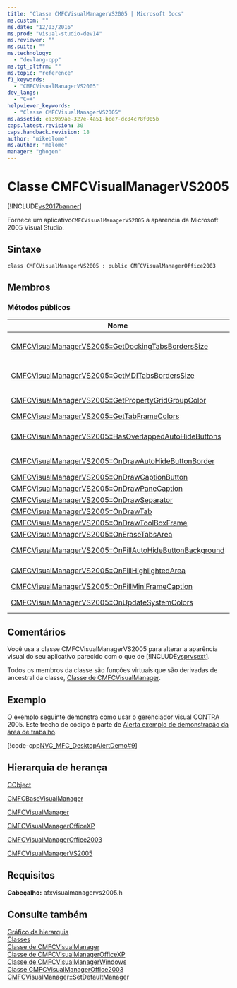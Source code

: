```yaml
---
title: "Classe CMFCVisualManagerVS2005 | Microsoft Docs"
ms.custom: ""
ms.date: "12/03/2016"
ms.prod: "visual-studio-dev14"
ms.reviewer: ""
ms.suite: ""
ms.technology: 
  - "devlang-cpp"
ms.tgt_pltfrm: ""
ms.topic: "reference"
f1_keywords: 
  - "CMFCVisualManagerVS2005"
dev_langs: 
  - "C++"
helpviewer_keywords: 
  - "Classe CMFCVisualManagerVS2005"
ms.assetid: ea39b9ae-327e-4a51-bce7-dc84c78f005b
caps.latest.revision: 30
caps.handback.revision: 18
author: "mikeblome"
ms.author: "mblome"
manager: "ghogen"
---
```

# Classe CMFCVisualManagerVS2005
[!INCLUDE[vs2017banner](../../assembler/inline/includes/vs2017banner.md)]

Fornece um aplicativo`CMFCVisualManagerVS2005` a aparência da Microsoft 2005 Visual Studio.  
  
## Sintaxe  
  
```  
class CMFCVisualManagerVS2005 : public CMFCVisualManagerOffice2003  
```  
  
## Membros  
  
### Métodos públicos  
  
|Nome|Descrição|  
|----------|---------------|  
|[CMFCVisualManagerVS2005::GetDockingTabsBordersSize](../Topic/CMFCVisualManagerVS2005::GetDockingTabsBordersSize.md)|A estrutura chama esse método quando desenha um painel que está conectado e listado.  Overrides \( [CMFCVisualManager::GetDockingTabsBordersSize](../Topic/CMFCVisualManager::GetDockingTabsBordersSize.md).\)|  
|[CMFCVisualManagerVS2005::GetMDITabsBordersSize](../Topic/CMFCVisualManagerVS2005::GetMDITabsBordersSize.md)|A estrutura chama esse método para determinar o tamanho da borda de uma janela de MDITabs antes de desenhar a janela.  Overrides \( [CMFCVisualManager::GetMDITabsBordersSize](../Topic/CMFCVisualManager::GetMDITabsBordersSize.md).\)|  
|[CMFCVisualManagerVS2005::GetPropertyGridGroupColor](../Topic/CMFCVisualManagerVS2005::GetPropertyGridGroupColor.md)|Overrides \( [CMFCVisualManagerOffice2003::GetPropertyGridGroupColor](../Topic/CMFCVisualManagerOffice2003::GetPropertyGridGroupColor.md).\)|  
|[CMFCVisualManagerVS2005::GetTabFrameColors](../Topic/CMFCVisualManagerVS2005::GetTabFrameColors.md)|Overrides \( [CMFCVisualManagerOffice2003::GetTabFrameColors](../Topic/CMFCVisualManagerOffice2003::GetTabFrameColors.md).\)|  
|[CMFCVisualManagerVS2005::HasOverlappedAutoHideButtons](../Topic/CMFCVisualManagerVS2005::HasOverlappedAutoHideButtons.md)|Retorna se os botões de incrementos ocultar no gerenciador de sobreposição visual atual.  Overrides \( [CMFCVisualManager::HasOverlappedAutoHideButtons](../Topic/CMFCVisualManager::HasOverlappedAutoHideButtons.md).\)|  
|[CMFCVisualManagerVS2005::OnDrawAutoHideButtonBorder](../Topic/CMFCVisualManagerVS2005::OnDrawAutoHideButtonBorder.md)|Overrides \( [CMFCVisualManagerOffice2003::OnDrawAutoHideButtonBorder](../Topic/CMFCVisualManagerOffice2003::OnDrawAutoHideButtonBorder.md).\)|  
|[CMFCVisualManagerVS2005::OnDrawCaptionButton](../Topic/CMFCVisualManagerVS2005::OnDrawCaptionButton.md)|Overrides \( `CMFCVisualManagerOfficeXP::OnDrawCaptionButton`.\)|  
|[CMFCVisualManagerVS2005::OnDrawPaneCaption](../Topic/CMFCVisualManagerVS2005::OnDrawPaneCaption.md)|Overrides \( [CMFCVisualManagerOffice2003::OnDrawPaneCaption](../Topic/CMFCVisualManagerOffice2003::OnDrawPaneCaption.md).\)|  
|[CMFCVisualManagerVS2005::OnDrawSeparator](../Topic/CMFCVisualManagerVS2005::OnDrawSeparator.md)|Overrides \( [CMFCVisualManagerOffice2003::OnDrawSeparator](../Topic/CMFCVisualManagerOffice2003::OnDrawSeparator.md).\)|  
|[CMFCVisualManagerVS2005::OnDrawTab](../Topic/CMFCVisualManagerVS2005::OnDrawTab.md)|Overrides \( [CMFCVisualManagerOffice2003::OnDrawTab](../Topic/CMFCVisualManagerOffice2003::OnDrawTab.md).\)|  
|[CMFCVisualManagerVS2005::OnDrawToolBoxFrame](../Topic/CMFCVisualManagerVS2005::OnDrawToolBoxFrame.md)|Overrides \( [CMFCVisualManager::OnDrawToolBoxFrame](../Topic/CMFCVisualManager::OnDrawToolBoxFrame.md).\)|  
|[CMFCVisualManagerVS2005::OnEraseTabsArea](../Topic/CMFCVisualManagerVS2005::OnEraseTabsArea.md)|Overrides \( [CMFCVisualManagerOffice2003::OnEraseTabsArea](../Topic/CMFCVisualManagerOffice2003::OnEraseTabsArea.md).\)|  
|[CMFCVisualManagerVS2005::OnFillAutoHideButtonBackground](../Topic/CMFCVisualManagerVS2005::OnFillAutoHideButtonBackground.md)|Overrides \( [CMFCVisualManagerOffice2003::OnFillAutoHideButtonBackground](../Topic/CMFCVisualManagerOffice2003::OnFillAutoHideButtonBackground.md).\)|  
|[CMFCVisualManagerVS2005::OnFillHighlightedArea](../Topic/CMFCVisualManagerVS2005::OnFillHighlightedArea.md)|Overrides \( [CMFCVisualManagerOffice2003::OnFillHighlightedArea](../Topic/CMFCVisualManagerOffice2003::OnFillHighlightedArea.md).\)|  
|[CMFCVisualManagerVS2005::OnFillMiniFrameCaption](../Topic/CMFCVisualManagerVS2005::OnFillMiniFrameCaption.md)|Overrides \( `CMFCVisualManagerOfficeXP::OnFillMiniFrameCaption`.\)|  
|[CMFCVisualManagerVS2005::OnUpdateSystemColors](../Topic/CMFCVisualManagerVS2005::OnUpdateSystemColors.md)|Overrides \( [CMFCVisualManagerOffice2003::OnUpdateSystemColors](../Topic/CMFCVisualManagerOffice2003::OnUpdateSystemColors.md).\)|  
  
## Comentários  
 Você usa a classe CMFCVisualManagerVS2005 para alterar a aparência visual do seu aplicativo parecido com o que de [!INCLUDE[vsprvsext](../Token/vsprvsext_md.md)].  
  
 Todos os membros da classe são funções virtuais que são derivadas de ancestral da classe, [Classe de CMFCVisualManager](../../mfc/reference/cmfcvisualmanager-class.md).  
  
## Exemplo  
 O exemplo seguinte demonstra como usar o gerenciador visual CONTRA 2005.  Este trecho de código é parte de [Alerta exemplo de demonstração da área de trabalho](../../top/visual-cpp-samples.md).  
  
 [!code-cpp[NVC_MFC_DesktopAlertDemo#9](../../mfc/reference/codesnippet/CPP/cmfcvisualmanagervs2005-class_1.cpp)]  
  
## Hierarquia de herança  
 [CObject](../Topic/CObject%20Class.md)  
  
 [CMFCBaseVisualManager](../../mfc/reference/cmfcbasevisualmanager-class.md)  
  
 [CMFCVisualManager](../../mfc/reference/cmfcvisualmanager-class.md)  
  
 [CMFCVisualManagerOfficeXP](../../mfc/reference/cmfcvisualmanagerofficexp-class.md)  
  
 [CMFCVisualManagerOffice2003](../Topic/CMFCVisualManagerOffice2003%20Class.md)  
  
 [CMFCVisualManagerVS2005](../../mfc/reference/cmfcvisualmanagervs2005-class.md)  
  
## Requisitos  
 **Cabeçalho:** afxvisualmanagervs2005.h  
  
## Consulte também  
 [Gráfico da hierarquia](../../mfc/hierarchy-chart.md)   
 [Classes](../Topic/MFC%20Classes.md)   
 [Classe de CMFCVisualManager](../../mfc/reference/cmfcvisualmanager-class.md)   
 [Classe de CMFCVisualManagerOfficeXP](../../mfc/reference/cmfcvisualmanagerofficexp-class.md)   
 [Classe de CMFCVisualManagerWindows](../../mfc/reference/cmfcvisualmanagerwindows-class.md)   
 [Classe CMFCVisualManagerOffice2003](../Topic/CMFCVisualManagerOffice2003%20Class.md)   
 [CMFCVisualManager::SetDefaultManager](../Topic/CMFCVisualManager::SetDefaultManager.md)